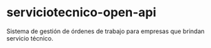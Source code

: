 # serviciotecnico-open-api
Sistema de gestión de órdenes de trabajo para empresas que brindan servicio técnico.
